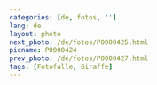 ```yaml
---
categories: [de, fotos, '']
lang: de
layout: photo
next_photo: /de/fotos/P0000425.html
picname: P0000424
prev_photo: /de/fotos/P0000427.html
tags: [Fotofalle, Giraffe]
---
```


